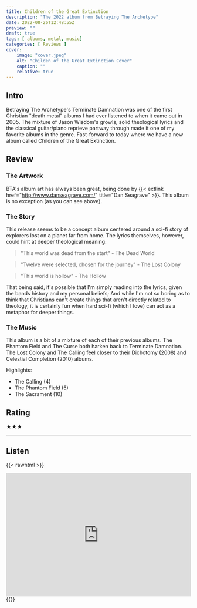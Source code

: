 ```yaml
---
title: Children of the Great Extinction
description: "The 2022 album from Betraying The Archetype"
date: 2022-08-26T12:48:55Z
preview: ""
draft: true
tags: [ albums, metal, music]
categories: [ Reviews ]
cover:
    image: "cover.jpeg"
    alt: "Childen of the Great Extinction Cover"
    caption: ""
    relative: true
---
```


## Intro

Betraying The Archetype's Terminate Damnation was one of the first Christian "death metal" albums I had ever listened to when it came out in 2005. The mixture of Jason Wisdom's growls, solid theological lyrics and the classical guitar/piano reprieve partway through made it one of my favorite albums in the genre. Fast-forward to today where we have a new album called Children of the Great Extinction.

## Review

### The Artwork

BTA's album art has always been great, being done by {{< extlink href="http://www.danseagrave.com/" title="Dan Seagrave" >}}. This album is no exception (as you can see above). 

### The Story
This release seems to be a concept album centered around a sci-fi story of explorers lost on a planet far from home. The lyrics themselves, however, could hint at deeper theological meaning:

> "This world was dead from the start" - The Dead World

> "Twelve were selected, chosen for the journey" - The Lost Colony

> "This world is hollow" - The Hollow

That being said, it's possible that I'm simply reading into the lyrics, given the bands history and my personal beliefs; And while I'm not so boring as to think that Christians can't create things that aren't directly related to theology, it is certainly fun when hard sci-fi (which I love) can act as a metaphor for deeper things.

### The Music
This album is a bit of a mixture of each of their previous albums. The Phantom Field and The Curse both harken back to Terminate Damnation. The Lost Colony and The Calling feel closer to their Dichotomy (2008) and Celestial Completion (2010) albums. 

Highlights:

- The Calling (4)
- The Phantom Field (5)
- The Sacrament (10)


## Rating

★★★

--- 
## Listen

{{< rawhtml >}}
<div style="max-width:100%;"><div style="position:relative;padding-bottom:calc(56.25% + 52px);height: 0;"><iframe style="position:absolute;top:0;left:0;" width="100%" height="100%" src="https://odesli.co/embed/?url=https%3A%2F%2Falbum.link%2Fi%2F1627109310&theme=light" frameborder="0" allowfullscreen sandbox="allow-same-origin allow-scripts allow-presentation allow-popups allow-popups-to-escape-sandbox" allow="clipboard-read; clipboard-write"></iframe></div></div>
{{</rawhtml >}}